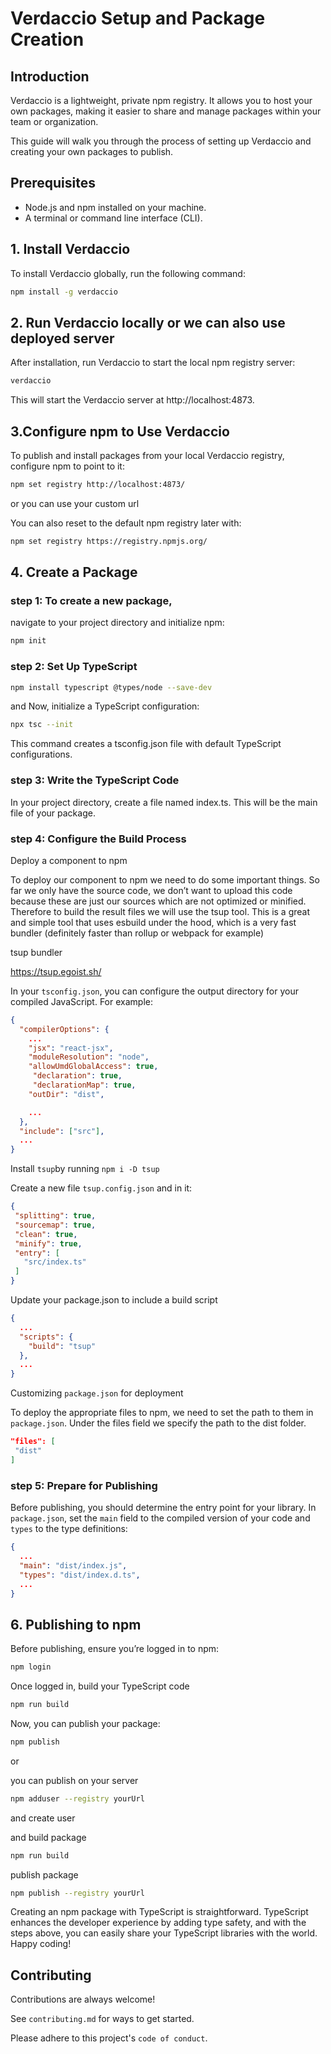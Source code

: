 # Verdaccio Setup and Package Creation

## Introduction

Verdaccio is a lightweight, private npm registry. It allows you to host your own packages, making it easier to share and manage packages within your team or organization.

This guide will walk you through the process of setting up Verdaccio and creating your own packages to publish.

## Prerequisites

- Node.js and npm installed on your machine.
- A terminal or command line interface (CLI).

## 1. Install Verdaccio

To install Verdaccio globally, run the following command:

```bash
npm install -g verdaccio
```

## 2. Run Verdaccio locally  or we can also use deployed server

After installation, run Verdaccio to start the local npm registry server:

```bash
verdaccio
```

This will start the Verdaccio server at http://localhost:4873.

## 3.Configure npm to Use Verdaccio
To publish and install packages from your local Verdaccio registry, configure npm to point to it:

```bash
npm set registry http://localhost:4873/ 
```
or you can use your custom url

You can also reset to the default npm registry later with:

```bash
npm set registry https://registry.npmjs.org/
```

## 4. Create a Package

### step 1: To create a new package, 

navigate to your project directory and initialize npm:

```bash
npm init
```

### step 2: Set Up TypeScript

```bash
npm install typescript @types/node --save-dev
```

and Now, initialize a TypeScript configuration:

```bash
npx tsc --init
```

This command creates a tsconfig.json file with default TypeScript configurations.

### step 3: Write the TypeScript Code

In your project directory, create a file named index.ts. This will be the main file of your package.

### step 4: Configure the Build Process
Deploy a component to npm

To deploy our component to npm we need to do some important things. So far we only have the source code, we don’t want to upload this code because these are just our sources which are not optimized or minified. Therefore to build the result files we will use the tsup tool. This is a great and simple tool that uses esbuild under the hood, which is a very fast bundler (definitely faster than rollup or webpack for example)

tsup bundler

https://tsup.egoist.sh/

In your `tsconfig.json`, you can configure the output directory for your compiled JavaScript. For example:


```json
{
  "compilerOptions": {
    ...
    "jsx": "react-jsx", 
    "moduleResolution": "node",
    "allowUmdGlobalAccess": true,
     "declaration": true,                            
     "declarationMap": true,   
    "outDir": "dist",

    ...
  },
  "include": ["src"],
  ...
}
```

Install `tsup`by running `npm i -D tsup`

Create a new file `tsup.config.json` and in it:

```json
{
 "splitting": true,
 "sourcemap": true,
 "clean": true,
 "minify": true,
 "entry": [
   "src/index.ts"
 ]
} 
```

Update your package.json to include a build script

```json
{
  ...
  "scripts": {
    "build": "tsup"
  },
  ...
}
```

Customizing `package.json` for deployment

To deploy the appropriate files to npm, we need to set the path to them in `package.json`. Under the files field we specify the path to the dist folder.

```json
"files": [
 "dist"
]
```

### step 5: Prepare for Publishing
Before publishing, you should determine the entry point for your library. In `package.json`, set the `main` field to the compiled version of your code and `types` to the type definitions:

```json
{
  ...
  "main": "dist/index.js",
  "types": "dist/index.d.ts",
  ...
}
```


## 6. Publishing to npm

Before publishing, ensure you’re logged in to npm:

```bash
npm login
```
Once logged in, build your TypeScript code

```bash
npm run build
```
Now, you can publish your package:

```bash
npm publish
```

or

you can publish on your server

```bash
npm adduser --registry yourUrl
```

and create user

and build package
```bash
npm run build
```

publish package

```bash
npm publish --registry yourUrl
```

Creating an npm package with TypeScript is straightforward. TypeScript enhances the developer experience by adding type safety, and with the steps above, you can easily share your TypeScript libraries with the world. Happy coding!

## Contributing

Contributions are always welcome!

See `contributing.md` for ways to get started.

Please adhere to this project's `code of conduct`.
